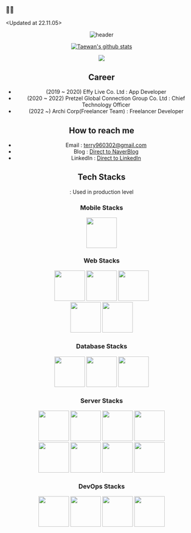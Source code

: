 ### 👋👋
<Updated at 22.11.05>

<div align="center">
 
![header](https://capsule-render.vercel.app/api?type=waving&color=auto&height=300&section=header&text=Hi_Im_terry&fontSize=90)

[![Taewan's github stats](https://github-readme-stats.vercel.app/api?username=terry960302&show_icons=true&theme=radical)](https://github.com/terry960302/github-readme-stats)

<p align="center">
  <a href="https://hits.seeyoufarm.com"><img src="https://hits.seeyoufarm.com/api/count/incr/badge.svg?url=https%3A%2F%2Fgithub.com%2Fhyeinisfree&count_bg=%2341B883&title_bg=%23CDC2C2&icon=github.svg&icon_color=%23E7E7E7&title=hits&edge_flat=false"/></a>
</p>

## Career
- (2019 ~ 2020) Effy Live Co. Ltd : App Developer
- (2020 ~ 2022) Pretzel Global Connection Group Co. Ltd : Chief Technology Officer
- (2022 ~)      Archi Corp(Freelancer Team) : Freelancer Developer

## How to reach me
- Email : terry960302@gmail.com
- Blog : [Direct to NaverBlog](https://blog.naver.com/ljk041180)
- LinkedIn : [Direct to LinkedIn](https://www.linkedin.com/in/taewan-kim-1520b0165/)

## Tech Stacks
  : Used in production level
  
### Mobile Stacks

<img src="https://img.shields.io/badge/Flutter-%2302569B.svg?style=for-the-badge&logo=Flutter&logoColor=white" width="80px"/>

### Web Stacks

<img src="https://img.shields.io/badge/React-20232A?style=for-the-badge&logo=react&logoColor=61DAFB" width="80px"/></a>
<img src="https://img.shields.io/badge/Next-black?style=for-the-badge&logo=next.js&logoColor=white" width="80px"/></a>
<img src="https://img.shields.io/badge/redux-%23593d88.svg?style=for-the-badge&logo=redux&logoColor=white" width="80px"/></a>
</br>
<img src="https://img.shields.io/badge/styled--components-DB7093?style=for-the-badge&logo=styled-components&logoColor=white" width="80px"/></a>
<img src="https://img.shields.io/badge/typescript-%23007ACC.svg?style=for-the-badge&logo=typescript&logoColor=white" width="80px"/>

### Database Stacks

<img src="https://img.shields.io/badge/MySQL-005C84?style=for-the-badge&logo=mysql&logoColor=white" width="80px"/></a>
<img src="https://img.shields.io/badge/PostgreSQL-316192?style=for-the-badge&logo=postgresql&logoColor=white" width="80px"/></a>
<img src="https://img.shields.io/badge/firebase-ffca28?style=for-the-badge&logo=firebase&logoColor=black" width="80px"/>

### Server Stacks
<img src="https://img.shields.io/badge/nestjs-%23E0234E.svg?style=for-the-badge&logo=nestjs&logoColor=white" width="80px"/></a>
<img src="https://img.shields.io/badge/GraphQl-E10098?style=for-the-badge&logo=graphql&logoColor=white" width="80px"/></a>
<img src="https://img.shields.io/badge/node.js-6DA55F?style=for-the-badge&logo=node.js&logoColor=white" width="80px"/></a>
<img src="https://img.shields.io/badge/spring-%236DB33F.svg?style=for-the-badge&logo=spring&logoColor=white" width="80px"/></a>
</br>
<img src="https://img.shields.io/badge/Spring_Boot-F2F4F9?style=for-the-badge&logo=spring-boot" width="80px"/></a>
<img src="https://img.shields.io/badge/go-%2300ADD8.svg?style=for-the-badge&logo=go&logoColor=white" width="80px"/></a>
<img src="https://img.shields.io/badge/kotlin-%237F52FF.svg?style=for-the-badge&logo=kotlin&logoColor=white" width="80px"/></a>
<img src="https://img.shields.io/badge/Nginx-009639?style=for-the-badge&logo=nginx&logoColor=white" width="80px"/>
  
### DevOps Stacks

 <img src="https://img.shields.io/badge/Docker-2CA5E0?style=for-the-badge&logo=docker&logoColor=white" width="80px"/></a>
 <img src="https://img.shields.io/badge/AWS-%23FF9900.svg?style=for-the-badge&logo=amazon-aws&logoColor=white" width="80px"/></a>
 <img src="https://img.shields.io/badge/azure-%230072C6.svg?style=for-the-badge&logo=microsoftazure&logoColor=white" width="80px"/></a>
 <img src="https://img.shields.io/badge/GoogleCloud-%234285F4.svg?style=for-the-badge&logo=google-cloud&logoColor=white" width="80px"/>
 
</div>
